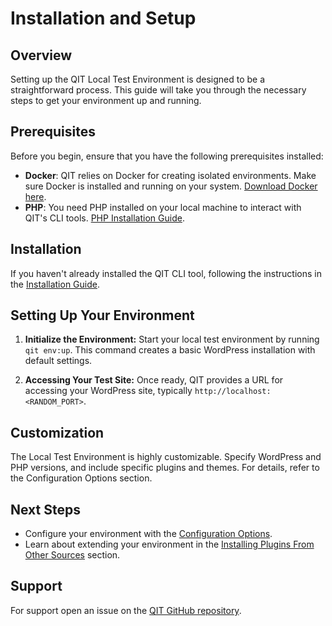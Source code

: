 # Installation and Setup

## Overview

Setting up the QIT Local Test Environment is designed to be a straightforward process. This guide will take you through the necessary steps to get your environment up and running.

## Prerequisites

Before you begin, ensure that you have the following prerequisites installed:
- **Docker**: QIT relies on Docker for creating isolated environments. Make sure Docker is installed and running on your system. [Download Docker here](https://www.docker.com/get-started).
- **PHP**: You need PHP installed on your local machine to interact with QIT's CLI tools. [PHP Installation Guide](https://www.php.net/manual/en/install.php).

## Installation

If you haven't already installed the QIT CLI tool, following the instructions in the [Installation Guide](cli/getting-started.md).


## Setting Up Your Environment

1. **Initialize the Environment:**
   Start your local test environment by running `qit env:up`. This command creates a basic WordPress installation with default settings.

2. **Accessing Your Test Site:**
   Once ready, QIT provides a URL for accessing your WordPress site, typically `http://localhost:<RANDOM_PORT>`.

## Customization

The Local Test Environment is highly customizable. Specify WordPress and PHP versions, and include specific plugins and themes. For details, refer to the Configuration Options section.

## Next Steps

- Configure your environment with the [Configuration Options](environment/configuration-options.md).
- Learn about extending your environment in the [Installing Plugins From Other Sources](environment/installing-plugins-other-sources.md) section.

## Support

For support open an issue on the [QIT GitHub repository](https://github.com/woocommerce/qit-cli/issues).